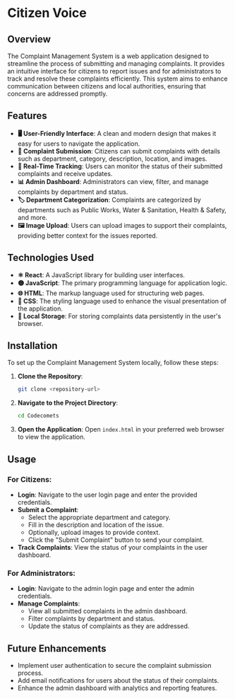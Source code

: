# Citizen Voice

## Overview
The Complaint Management System is a web application designed to streamline the process of submitting and managing complaints. It provides an intuitive interface for citizens to report issues and for administrators to track and resolve these complaints efficiently. This system aims to enhance communication between citizens and local authorities, ensuring that concerns are addressed promptly.

## Features
- **🖥️ User-Friendly Interface**: A clean and modern design that makes it easy for users to navigate the application.
- **📝 Complaint Submission**: Citizens can submit complaints with details such as department, category, description, location, and images.
- **🔄 Real-Time Tracking**: Users can monitor the status of their submitted complaints and receive updates.
- **📊 Admin Dashboard**: Administrators can view, filter, and manage complaints by department and status.
- **🏷️ Department Categorization**: Complaints are categorized by departments such as Public Works, Water & Sanitation, Health & Safety, and more.
- **🖼️ Image Upload**: Users can upload images to support their complaints, providing better context for the issues reported.

## Technologies Used
- **⚛️ React**: A JavaScript library for building user interfaces.
- **🟡 JavaScript**: The primary programming language for application logic.
- **🌐 HTML**: The markup language used for structuring web pages.
- **🎨 CSS**: The styling language used to enhance the visual presentation of the application.
- **💾 Local Storage**: For storing complaints data persistently in the user's browser.

## Installation
To set up the Complaint Management System locally, follow these steps:

1. **Clone the Repository**:
   ```bash
   git clone <repository-url>
   ```

2. **Navigate to the Project Directory**:
   ```bash
   cd Codecomets
   ```

3. **Open the Application**:
   Open `index.html` in your preferred web browser to view the application.

## Usage
### For Citizens:
- **Login**: Navigate to the user login page and enter the provided credentials.
- **Submit a Complaint**:
  - Select the appropriate department and category.
  - Fill in the description and location of the issue.
  - Optionally, upload images to provide context.
  - Click the "Submit Complaint" button to send your complaint.
- **Track Complaints**: View the status of your complaints in the user dashboard.

### For Administrators:
- **Login**: Navigate to the admin login page and enter the admin credentials.
- **Manage Complaints**:
  - View all submitted complaints in the admin dashboard.
  - Filter complaints by department and status.
  - Update the status of complaints as they are addressed.

## Future Enhancements
- Implement user authentication to secure the complaint submission process.
- Add email notifications for users about the status of their complaints.
- Enhance the admin dashboard with analytics and reporting features.
